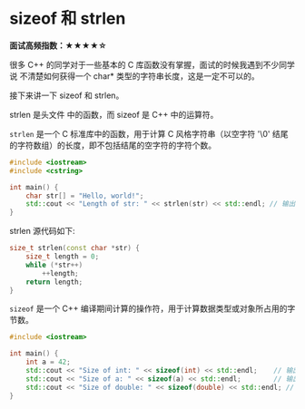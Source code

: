 # sizeof 和 strlen

**面试高频指数：★★★★☆**

很多 C++ 的同学对于一些基本的 C 库函数没有掌握，面试的时候我遇到不少同学说 不清楚如何获得一个 char* 类型的字符串长度，这是一定不可以的。

接下来讲一下 sizeof 和 strlen。

strlen 是头文件 <cstring> 中的函数，而 sizeof 是 C++ 中的运算符。


`strlen` 是一个 C 标准库中的函数，用于计算 C 风格字符串（以空字符 '\0' 结尾的字符数组）的长度，即不包括结尾的空字符的字符个数。

```cpp
#include <iostream>
#include <cstring>

int main() {
    char str[] = "Hello, world!";
    std::cout << "Length of str: " << strlen(str) << std::endl; // 输出字符串 str 的长度
}
```

strlen 源代码如下:

```cpp
size_t strlen(const char *str) {
    size_t length = 0;
    while (*str++)
        ++length;
    return length;
}
```

`sizeof` 是一个 C++ 编译期间计算的操作符，用于计算数据类型或对象所占用的字节数。

```cpp
#include <iostream>

int main() {
    int a = 42;
    std::cout << "Size of int: " << sizeof(int) << std::endl;    // 输出 int 类型的大小
    std::cout << "Size of a: " << sizeof(a) << std::endl;        // 输出变量 a 的大小
    std::cout << "Size of double: " << sizeof(double) << std::endl; // 输出 double 类型的大小
}
```

